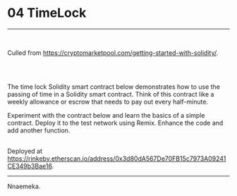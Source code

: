 # 04 TimeLock

---

<br/>

Culled from https://cryptomarketpool.com/getting-started-with-solidity/.

##

<br/>

The time lock Solidity smart contract below demonstrates how to use the passing of time in a Solidity smart contract. Think of this contract like a weekly allowance or escrow that needs to pay out every half-minute.

Experiment with the contract below and learn the basics of a simple contract. Deploy it to the test network using Remix. Enhance the code and add another function. 

##

Deployed at https://rinkeby.etherscan.io/address/0x3d80dA567De70FB15c7973A09241CE349b3Bae16.

---

Nnaemeka.
